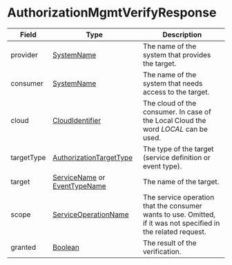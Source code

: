 # AuthorizationMgmtVerifyResponse

Field | Type | Description
--- | --- | ---
provider | [SystemName](../primitives.md#systemname) | The name of the system that provides the target.
consumer | [SystemName](../primitives.md#systemname) | The name of the system that needs access to the target.
cloud | [CloudIdentifier](../primitives.md#cloudidentifier) | The cloud of the consumer. In case of the Local Cloud the word _LOCAL_ can be used.
targetType | [AuthorizationTargetType](../primitives.md#authorizationtargettype) | The type of the target (service definition or event type).
target | [ServiceName](../primitives.md#servicename) or [EventTypeName](../primitives.md#eventtypename) | The name of the target.
scope | [ServiceOperationName](../primitives.md#serviceoperationname) | The service operation that the consumer wants to use. Omitted, if it was not specified in the related request.
granted | [Boolean](../primitives.md#boolean) | The result of the verification.

